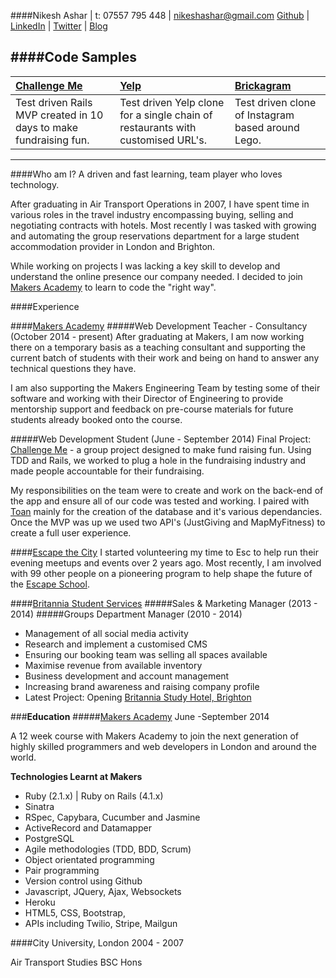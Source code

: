 ####Nikesh Ashar | t: 07557 795 448 | nikeshashar@gmail.com
[Github](www.github.com/nikeshashar) | [LinkedIn](uk.linkedin.com/in/nikeshashar/) | [Twitter](twitter.com/nikeshashar) |  [Blog](https://nikeshlearnscode.blogspot.co.uk)

####Code Samples
-------------

| [Challenge Me](https://www.github.com/nikeshashar/challenge-me) | [Yelp](https://www.github.com/nikeshashar/Peri-Yelp) | [Brickagram](https://www.github.com/nikeshashar/brickagram) |
|:--------------- |:-------- |:--------- |
| Test driven Rails MVP created in 10 days to make fundraising fun. | Test driven Yelp clone for a single chain of restaurants with customised URL's. | Test driven clone of Instagram based around Lego. | 
-------------
####Who am I?
A driven and fast learning, team player who loves technology. 

After graduating in Air Transport Operations in 2007, I have spent time in various roles in the travel industry encompassing buying, selling and negotiating contracts with hotels. Most recently I was tasked with growing and automating the group reservations department for a large student accommodation provider in London and Brighton. 

While working on projects I was lacking a key skill to develop and understand the online presence our company needed. I decided to join [Makers Academy](https://www.makersacademy.com) to learn to code the "right way". 


####Experience

####[Makers Academy](https://www.makersacademy.com)
#####Web Development Teacher - Consultancy (October 2014 - present)
After graduating at Makers, I am now working there on a temporary basis as a teaching consultant and supporting the current batch of students with their work and being on hand to answer any technical questions they have. 

I am also supporting the Makers Engineering Team by testing some of their software and working with their Director of Engineering to provide mentorship support and feedback on pre-course materials for future students already booked onto the course. 

#####Web Development Student (June - September 2014)
Final Project: [Challenge Me](https://github.com/nikeshashar/challenge-me) - a group project designed to make fund raising fun. Using TDD and Rails, we worked to plug a hole in the fundraising industry and made people accountable for their fundraising. 

My responsibilities on the team were to create and work on the back-end of the app and ensure all of our code was tested and working. I paired with [Toan](https://www.github.com/yoshdog) mainly for the creation of the database and it's various dependancies. Once the MVP was up we used two API's (JustGiving and MapMyFitness) to create a full user experience. 

####[Escape the City](https://www.escapethecity.org)
I started volunteering my time to Esc to help run their evening meetups and events over 2 years ago. Most recently, I am involved with 99 other people on a pioneering program to help shape the future of the [Escape School](https://school.escapethecity.org/). 

####[Britannia Student Services](https://www.britanniatravel.com)
#####Sales & Marketing Manager (2013 - 2014)
#####Groups Department Manager (2010 - 2014)

+ Management of all social media activity
+ Research and implement a customised CMS
+ Ensuring our booking team was selling all spaces available 
+ Maximise revenue from available inventory
+ Business development and account management
+ Increasing brand awareness and raising company profile
+ Latest Project: Opening [Britannia Study Hotel, Brighton](https://www.britanniastudyhotel.com)

###**Education**
#####[Makers Academy](http://www.makersacademy.com)
June -September 2014

A 12 week course with Makers Academy to join the next generation of highly skilled programmers and web developers in London and around the world. 

**Technologies Learnt at Makers**
+ Ruby (2.1.x) | Ruby on Rails (4.1.x)
+ Sinatra
+ RSpec, Capybara, Cucumber and Jasmine
+ ActiveRecord and Datamapper
+ PostgreSQL
+ Agile methodologies (TDD, BDD, Scrum)
+ Object orientated programming
+ Pair programming
+ Version control using Github
+ Javascript, JQuery, Ajax, Websockets
+ Heroku
+ HTML5, CSS, Bootstrap, 
+ APIs including Twilio, Stripe, Mailgun

####City University, London
2004 - 2007

Air Transport Studies BSC Hons





